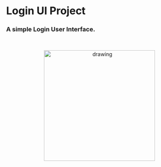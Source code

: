 # Login UI Project

### A simple Login User Interface.
<br>
<p align="center">
  <img src="https://i.postimg.cc/NMmzVdK5/Screenshot-2024-05-29-at-4-56-06-PM.png" width="300" alt="drawing"/>
</p>

